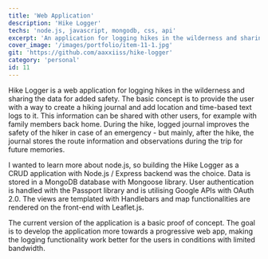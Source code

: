 ```yaml
---
title: 'Web Application'
description: 'Hike Logger'
techs: 'node.js, javascript, mongodb, css, api'
excerpt: 'An application for logging hikes in the wilderness and sharing the data for added safety. I challenged myself to learn more about node.js as well as Google APIs with OAuth 2.0. Hike Logger is the result of that challenge.'
cover_image: '/images/portfolio/item-11-1.jpg'
git: 'https://github.com/aaxxiiss/hike-logger'
category: 'personal'
id: 11
---
```


Hike Logger is a web application for logging hikes in the wilderness and sharing the data for added safety. The basic concept is to provide the user with a way to create a hiking journal and add location and time-based text logs to it. This information can be shared with other users, for example with family members back home. During the hike, logged journal improves the safety of the hiker in case of an emergency - but mainly, after the hike, the journal stores the route information and observations during the trip for future memories.

I wanted to learn more about node.js, so building the Hike Logger as a CRUD application with Node.js / Express backend was the choice. Data is stored in a MongoDB database with Mongoose library. User authentication is handled with the Passport library and is utilising Google APIs with OAuth 2.0. The views are templated with Handlebars and map functionalities are rendered on the front-end with Leaflet.js.

The current version of the application is a basic proof of concept. The goal is to develop the application more towards a progressive web app, making the logging functionality work better for the users in conditions with limited bandwidth.
